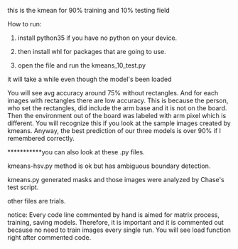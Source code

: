 this is the kmean for 90% training and 10% testing field

How to run:

1. install python35 if you have no python on your device.

2. then install whl for packages that are going to use.

3. open the file and run the kmeans_10_test.py

it will take a while even though the model's been loaded

You will see avg accuracy around 75% without rectangles. And for each images with rectangles there are low accuracy. This is because the person, who set the rectangles, did include the arm base and it is not on the board. Then the environment out of the board was labeled with arm pixel which is different. You will recognize this if you look at the sample images created by kmeans. Anyway, the best prediction of our three models is over 90% if I remembered correctly.


***********you can also look at these .py files.

kmeans-hsv.py method is ok but has ambiguous boundary detection.

kmeans.py generated masks and those images were analyzed by Chase's test script.

other files are trials.

notice: Every code line commented by hand is aimed for matrix process, training, saving models. Therefore, it is important and it is commented out because no need to train images every single run. You will see load function right after commented code.
